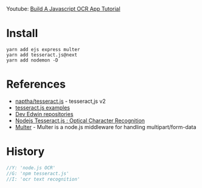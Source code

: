 Youtube: [Build A Javascript OCR App Tutorial](https://www.youtube.com/watch?v=a1I3tcALTlc)

# Install
```
yarn add ejs express multer
yarn add tesseract.js@next
yarn add nodemon -D
```

# References
* [naptha/tesseract.js](https://github.com/naptha/tesseract.js#tesseractjs) - tesseract,js v2
* [tesseract.js examples](https://github.com/naptha/tesseract.js/blob/master/docs/examples.md)
* [Dev Edwin repositories](https://github.com/DevEdwin?tab=repositories)
* [Nodejs Tesseract.js : Optical Character Recognition](https://www.youtube.com/watch?v=1DtyAOHEHJY)
* [Multer](https://www.npmjs.com/package/multer) - Multer is a node.js middleware for handling multipart/form-data

# History
```c
//Y: 'node.js OCR'
//G: 'npm tesseract.js'
//I: 'ocr text recognition'
```
